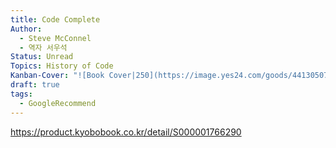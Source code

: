 ```yaml
---
title: Code Complete
Author:
  - Steve McConnel
  - 역자 서우석
Status: Unread
Topics: History of Code
Kanban-Cover: "![Book Cover|250](https://image.yes24.com/goods/44130507/XL)"
draft: true
tags:
  - GoogleRecommend
---
```

https://product.kyobobook.co.kr/detail/S000001766290

